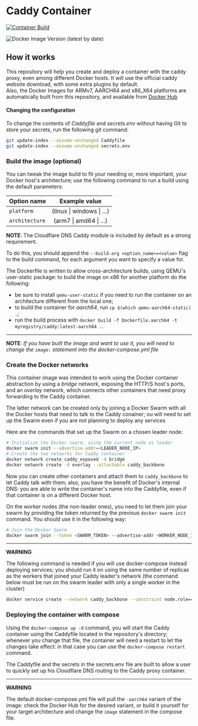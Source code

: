 # Caddy Container

[![Container Build](https://github.com/Procsiab/caddy-container/actions/workflows/build-container-publish-dockerhub.yaml/badge.svg)](https://github.com/Procsiab/caddy-container/actions/workflows/build-container-publish-dockerhub.yaml)

![Docker Image Version (latest by date)](https://img.shields.io/docker/v/procsiab/caddy?label=Latest%20tag%20pushed%20on%20Docker%20Hub)

## How it works

This repository will help you create and deploy a container with the caddy proxy, 
even among different Docker hosts. It will use the official caddy website download, 
with some extra plugins by default.  
Also, the Docker Images for ARMv7, AARCH64 and x86\_X64 platforms are automatically 
built from this repository, and available from [Docker Hub](https://hub.docker.com/r/procsiab/caddy)

#### Changing the configuration

To change the contents of *Caddyfile* and *secrets.env* without having Git to
store your secrets, run the following git command:

```bash
git update-index --assume-unchanged Caddyfile
git update-index --assume-unchanged secrets.env
```

### Build the image (optional)

You can tweak the image build to fit your needing or, more important, your Docker 
host's architecture; use the following command to run a build using the default 
parameters:

|Option name|Example value|
|-|:-:|
|`platform` | (linux \| windows \| ...)|
|`architecture` | (arm7 \| amd64 \| ...)|

**NOTE**: The Cloudflare DNS Caddy module is included by default as a strong requirement.

To do this, you should append the `--build-arg <option_name>=<value>` flag to the 
build command, for each argument you want to specify a value for.

The Dockerfile is written to allow cross-architecture builds, using QEMU's user-static package: to build the image on x86 for another platform do the following:

- be sure to install `qemu-user-static` if you need to run the container on an architecture different from the local one;
- to build the container for *aarch64*, run `cp $(which qemu-aarch64-static) .`;
- run the build process with `docker build -f Dockerfile.aarch64 -t myregistry/caddy:latest-aarch64 .`.

----

**NOTE**: *If you have built the image and want to use it, you will need to change 
the `image:` statement into the docker-compose.yml file*

### Create the Docker networks

This container image was intended to work using the Docker container abstraction 
by using a *bridge* network, exposing the HTTP/S host's ports, and an *overlay* 
network, which connects other containers that need proxy forwarding to the Caddy 
container.

The latter network can be created only by joining a Docker Swarm with all the 
Docker hosts that need to talk to the Caddy conainer; ou will need to set up 
the Swarm even if you are not planning to deploy any services

Here are the commands that set up the Swarm on a chosen leader node:

```bash
# Initialize the Docker swarm, using the current node as leader
docker swarm init --advertise-addr=<LEADER_NODE_IP>
# Create the two networks for Caddy container
docker network create caddy_exposed -d bridge
docker network create -d overlay --attachable caddy_backbone
```

Now you can create other containers and attach them to `caddy_backbone` to let 
Caddy talk with them; also, you have the benefit of Docker's internal DNS: you 
are able to write the container's name into the Caddyfile, even if that 
container is on a different Docker host.

On the worker nodes (the non-leader ones), you need to let them join your swarm 
by providing the token returned by the previous `docker swarm init` command. 
You should use it in the following way:

```bash
# Join the Docker Swarm
docker swarm join --token <SWARM_TOKEN> --advertise-addr <WORKER_NODE_IP> <LEADER_NODE_IP>:2377
```

----

**WARNING**

The following command is needed if you will use docker-compose instead deploying 
services; you should run it on using the same number of replicas as the workers that 
joined your Caddy leader's network (the command below must be run on the swarm leader 
with only a single worker in the cluster)

```bash
docker service create --network caddy_backbone --constraint node.role==worker --replicas 1 --name pinner busybox sh -c "while [ 1 -eq 1 ]; do sleep 1; done"
```

### Deploying the container with compose

Using the `docker-compose up -d` command, you will start the Caddy container using 
the Caddyfile located in the repository's directory; whenever you change that file, 
the container will need a restart to let the changes take effect: in that case 
you can use the `docker-compose restart` command.

The Caddyfile and the secrets in the secrets.env file are built to allow a user 
to quickly set up his Cloudflare DNS routing to the Caddy proxy container.

----

**WARNING**

The default docker-compose.yml file will pull the `-aarch64` variant of the
image: check the Docker Hub for the desired variant, or build it yourself for your 
target architecture and change the `image` statement in the compose file.
